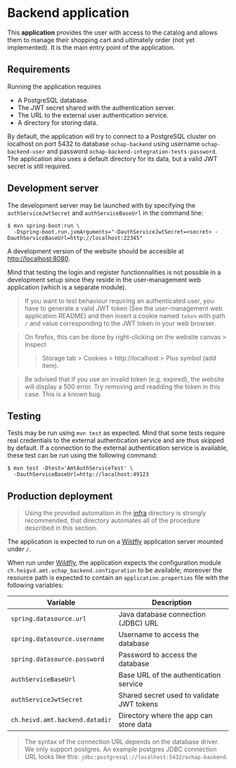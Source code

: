 # Backend application

This **application** provides the user with access to the catalog and allows
them to manage their shopping cart and ultimately order (not yet implemented).
It is the main entry point of the application.

## Requirements

Running the application requires

- A PostgreSQL database.
- The JWT secret shared with the authentication server.
- The URL to the external user authentication service.
- A directory for storing data.

By default, the application will try to connect to a PostgreSQL cluster on
localhost on port 5432 to database `ochap-backend` using username
`ochap-backend-user` and password `ochap-backend-integration-tests-password`.
The application also uses a default directory for its data, but a valid JWT
secret is still required.

## Development server

The development server may be launched with by specifying the
`authServiceJwtSecret` and `authServiceBaseUrl` in the command line:

```console
$ mvn spring-boot:run \
  -Dspring-boot.run.jvmArguments="-DauthServiceJwtSecret=<secret> -DauthServiceBaseUrl=http://localhost:22345"
```

A development version of the website should be accesible at
<http://localhost:8080>.

Mind that testing the login and register functionnalities is not possible in a
development setup since they reside in the user-management web application
(which is a separate module).

> If you want to test behaviour requiring an authenticated user, you have
> to generate a valid JWT token (See the user-management web application README)
> and then insert a cookie named `token` with path `/` and value corresponding
> to the JWT token in your web browser.

> On firefox, this can be done by right-clicking on the website canvas > Inspect
> > Storage tab > Cookies > http://localhost > Plus symbol (add item).

> Be advised that if you use an invalid token (e.g. expired), the website will
> display a 500 error. Try removing and readding the token in this case.
> This is a known bug.

## Testing

Tests may be run using `mvn test` as expected.
Mind that some tests require real credentials to the external authentication
service and are thus skipped by default.
If a connection to the external authentication service is available, these test
can be run using the following command:

```console
$ mvn test -Dtest='AmtAuthServiceTest' \
  -DauthServiceBaseUrl=http://localhost:49123
```

## Production deployment

> Using the provided automation in the [infra](../infra) directory is strongly
> recommended, that directory automates all of the procedure described in this
> section.

The application is expected to run on a [Wildfly][] application server mounted
under `/`.

[Wildfly]: https://www.wildfly.org/

When run under [Wildfly][], the application expects the configuration module
`ch.heigvd.amt.ochap_backend.configuration` to be available; moreover the
resource path is expected to contain an `application.properties` file with the
following variables:

Variable                       | Description                               |
--------                       | -----------                               |
`spring.datasource.url`        | Java database connection (JDBC) URL       |
`spring.datasource.username`   | Username to access the database           |
`spring.datasource.password`   | Password to access the database           |
`authServiceBaseUrl`           | Base URL of the authentication service    |
`authServiceJwtSecret`         | Shared secret used to validate JWT tokens |
`ch.heivd.amt.backend.datadir` | Directory where the app can store data    |

> The syntax of the connection URL depends on the database driver.
> We only support postgres.
> An example postgres JDBC connection URL looks like this:
> `jdbc:postgresql://localhost:5432/ochap-backend`.
